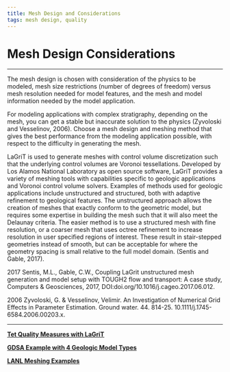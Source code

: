 ```yaml
---
title: Mesh Design and Considerations 
tags: mesh design, quality 
---
```


# Mesh Design Considerations

------------

The mesh design is chosen with consideration of the physics to be modeled, mesh size restrictions (number of degrees of freedom) versus mesh resolution needed for model features, and the mesh and model information needed by the model application. 


For modeling applications with complex stratigraphy, depending on the mesh, you can get a stable but inaccurate solution to the physics (Zyvoloski and Vesselinov, 2006). Choose a mesh design and meshing method that gives the best performance from the modeling application possible, with respect to the difficulty in generating the mesh. 


LaGriT is used to generate meshes with control volume discretization such that the underlying control volumes are Voronoi tessellations. Developed by Los Alamos National Laboratory as open source software, LaGriT provides a variety of meshing tools with capabilities specific to geologic applications and Voronoi control volume solvers. Examples of methods used for geologic applications include unstructured and structured, both with adaptive refinement to geological features. The unstructured approach allows the creation of meshes that exactly conform to the geometric model, but requires some expertise in building the mesh such that it will also meet the Delaunay criteria. The easier method is to use a structured mesh with fine resolution, or a coarser mesh that uses octree refinement to increase resolution in user specified regions of interest. These result in stair-stepped geometries instead of smooth, but can be acceptable for where the geometry spacing is small relative to the full model domain. (Sentis and Gable, 2017).


2017 Sentis, M.L., Gable, C.W., Coupling LaGrit unstructured mesh generation and model setup with TOUGH2 flow and transport: A case study, Computers & Geosciences, 2017, DOI:doi.org/10.1016/j.cageo.2017.06.012.
 
2006 Zyvoloski, G. & Vesselinov, Velimir. An Investigation of Numerical Grid Effects in Parameter Estimation. Ground water. 44. 814-25. 10.1111/j.1745-6584.2006.00203.x.


<hr>


[**Tet Quality Measures with LaGriT**](QUALITY_sliver_cap_needle_wedge.md) 


[**GDSA Example with 4 Geologic Model Types**](https://meshing.lanl.gov/proj/SFWD_models/images/index.html)  


[**LANL Meshing Examples**](https://meshing.lanl.gov/)  


 


